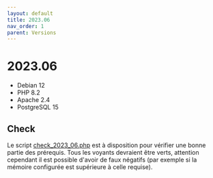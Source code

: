 ```yaml
---
layout: default
title: 2023.06
nav_order: 1
parent: Versions
---
```


# 2023.06

- Debian 12
- PHP 8.2
- Apache 2.4
- PostgreSQL 15

## Check

Le script [check_2023_06.php](https://faros.lephare.com/frontend/generated/versions_tests_scripts/check_2023_06.php) est à disposition pour vérifier une bonne partie des prérequis.
Tous les voyants devraient être verts, attention cependant il est possible d'avoir de faux négatifs (par exemple si la mémoire configurée est supérieure à celle requise).
